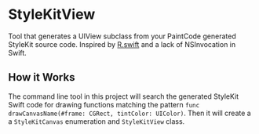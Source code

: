 # StyleKitView
Tool that generates a UIView subclass from your PaintCode generated StyleKit source code. Inspired by [R.swift](https://github.com/mac-cain13/R.swift) and a lack of NSInvocation in Swift.

## How it Works
The command line tool in this project will search the generated StyleKit Swift code for drawing functions matching the pattern ```func drawCanvasName(#frame: CGRect, tintColor: UIColor)```. Then it will create a a ```StyleKitCanvas``` enumeration and ```StyleKitView``` class.
